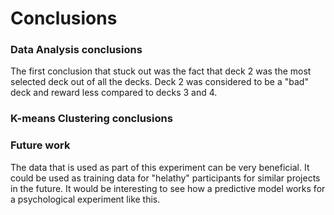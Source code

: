 # Conclusions


### Data Analysis conclusions
The first conclusion that stuck out was the fact that deck 2 was the most selected deck out of all the decks. Deck 2 was considered to be a "bad" deck and reward less compared to decks 3 and 4.

### K-means Clustering conclusions


### Future work
The data that is used as part of this experiment can be very beneficial. It could be used as training data for "helathy" participants for similar projects in the future. It would be interesting to see how a predictive model works for a psychological experiment like this. 